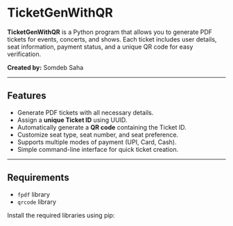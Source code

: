# TicketGenWithQR

**TicketGenWithQR** is a Python program that allows you to generate PDF tickets for events, concerts, and shows. Each ticket includes user details, seat information, payment status, and a unique QR code for easy verification.

**Created by:** Somdeb Saha

---

## Features

- Generate PDF tickets with all necessary details.
- Assign a **unique Ticket ID** using UUID.
- Automatically generate a **QR code** containing the Ticket ID.
- Customize seat type, seat number, and seat preference.
- Supports multiple modes of payment (UPI, Card, Cash).
- Simple command-line interface for quick ticket creation.

---

## Requirements

- `fpdf` library
- `qrcode` library

Install the required libraries using pip:
